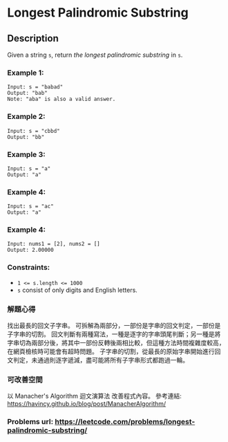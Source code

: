 # Longest Palindromic Substring
## Description
Given a string `s`, return *the longest palindromic substring* in `s`.

### Example 1:
    Input: s = "babad"
    Output: "bab"
    Note: "aba" is also a valid answer.

### Example 2:
    Input: s = "cbbd"
    Output: "bb"

### Example 3:
    Input: s = "a"
    Output: "a"

### Example 4:
    Input: s = "ac"
    Output: "a"

### Example 4:
    Input: nums1 = [2], nums2 = []
    Output: 2.00000

### Constraints:
* `1 <= s.length <= 1000`
* `s` consist of only digits and English letters.

### 解題心得
找出最長的回文子字串。
可拆解為兩部分，一部份是字串的回文判定，一部份是子字串的切割。
回文判斷有兩種寫法，一種是逐字的字串頭尾判斷；另一種是將字串切為兩部分後，將其中一部份反轉後兩相比較，但這種方法時間複雜度較高，在網頁檢核時可能會有超時問題。
子字串的切割，從最長的原始字串開始進行回文判定，未通過則逐字遞減，盡可能將所有子字串形式都跑過一輪。

### 可改善空間
以 Manacher's Algorithm 迴文演算法 改善程式內容。
參考連結: https://havincy.github.io/blog/post/ManacherAlgorithm/

### Problems url: https://leetcode.com/problems/longest-palindromic-substring/